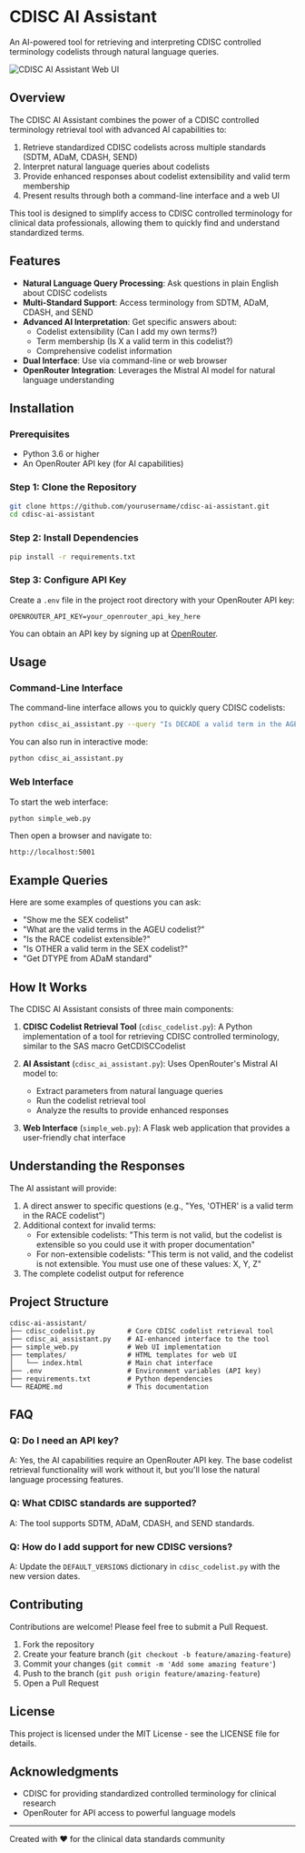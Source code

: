 # CDISC AI Assistant

An AI-powered tool for retrieving and interpreting CDISC controlled terminology codelists through natural language queries.

![CDISC AI Assistant Web UI](https://i.imgur.com/placeholder.png)

## Overview

The CDISC AI Assistant combines the power of a CDISC controlled terminology retrieval tool with advanced AI capabilities to:

1. Retrieve standardized CDISC codelists across multiple standards (SDTM, ADaM, CDASH, SEND)
2. Interpret natural language queries about codelists
3. Provide enhanced responses about codelist extensibility and valid term membership
4. Present results through both a command-line interface and a web UI

This tool is designed to simplify access to CDISC controlled terminology for clinical data professionals, allowing them to quickly find and understand standardized terms.

## Features

- **Natural Language Query Processing**: Ask questions in plain English about CDISC codelists
- **Multi-Standard Support**: Access terminology from SDTM, ADaM, CDASH, and SEND
- **Advanced AI Interpretation**: Get specific answers about:
  - Codelist extensibility (Can I add my own terms?)
  - Term membership (Is X a valid term in this codelist?)
  - Comprehensive codelist information
- **Dual Interface**: Use via command-line or web browser
- **OpenRouter Integration**: Leverages the Mistral AI model for natural language understanding

## Installation

### Prerequisites

- Python 3.6 or higher
- An OpenRouter API key (for AI capabilities)

### Step 1: Clone the Repository

```bash
git clone https://github.com/yourusername/cdisc-ai-assistant.git
cd cdisc-ai-assistant
```

### Step 2: Install Dependencies

```bash
pip install -r requirements.txt
```

### Step 3: Configure API Key

Create a `.env` file in the project root directory with your OpenRouter API key:

```
OPENROUTER_API_KEY=your_openrouter_api_key_here
```

You can obtain an API key by signing up at [OpenRouter](https://openrouter.ai/).

## Usage

### Command-Line Interface

The command-line interface allows you to quickly query CDISC codelists:

```bash
python cdisc_ai_assistant.py --query "Is DECADE a valid term in the AGEU codelist?"
```

You can also run in interactive mode:

```bash
python cdisc_ai_assistant.py
```

### Web Interface

To start the web interface:

```bash
python simple_web.py
```

Then open a browser and navigate to:
```
http://localhost:5001
```

## Example Queries

Here are some examples of questions you can ask:

- "Show me the SEX codelist"
- "What are the valid terms in the AGEU codelist?"
- "Is the RACE codelist extensible?"
- "Is OTHER a valid term in the SEX codelist?"
- "Get DTYPE from ADaM standard"

## How It Works

The CDISC AI Assistant consists of three main components:

1. **CDISC Codelist Retrieval Tool** (`cdisc_codelist.py`): A Python implementation of a tool for retrieving CDISC controlled terminology, similar to the SAS macro GetCDISCCodelist

2. **AI Assistant** (`cdisc_ai_assistant.py`): Uses OpenRouter's Mistral AI model to:
   - Extract parameters from natural language queries
   - Run the codelist retrieval tool
   - Analyze the results to provide enhanced responses

3. **Web Interface** (`simple_web.py`): A Flask web application that provides a user-friendly chat interface

## Understanding the Responses

The AI assistant will provide:

1. A direct answer to specific questions (e.g., "Yes, 'OTHER' is a valid term in the RACE codelist")
2. Additional context for invalid terms:
   - For extensible codelists: "This term is not valid, but the codelist is extensible so you could use it with proper documentation"
   - For non-extensible codelists: "This term is not valid, and the codelist is not extensible. You must use one of these values: X, Y, Z"
3. The complete codelist output for reference

## Project Structure

```
cdisc-ai-assistant/
├── cdisc_codelist.py        # Core CDISC codelist retrieval tool
├── cdisc_ai_assistant.py    # AI-enhanced interface to the tool
├── simple_web.py            # Web UI implementation
├── templates/               # HTML templates for web UI
│   └── index.html           # Main chat interface
├── .env                     # Environment variables (API key)
├── requirements.txt         # Python dependencies
└── README.md                # This documentation
```

## FAQ

### Q: Do I need an API key?
A: Yes, the AI capabilities require an OpenRouter API key. The base codelist retrieval functionality will work without it, but you'll lose the natural language processing features.

### Q: What CDISC standards are supported?
A: The tool supports SDTM, ADaM, CDASH, and SEND standards.

### Q: How do I add support for new CDISC versions?
A: Update the `DEFAULT_VERSIONS` dictionary in `cdisc_codelist.py` with the new version dates.

## Contributing

Contributions are welcome! Please feel free to submit a Pull Request.

1. Fork the repository
2. Create your feature branch (`git checkout -b feature/amazing-feature`)
3. Commit your changes (`git commit -m 'Add some amazing feature'`)
4. Push to the branch (`git push origin feature/amazing-feature`)
5. Open a Pull Request

## License

This project is licensed under the MIT License - see the LICENSE file for details.

## Acknowledgments

- CDISC for providing standardized controlled terminology for clinical research
- OpenRouter for API access to powerful language models

---

Created with ❤️ for the clinical data standards community
